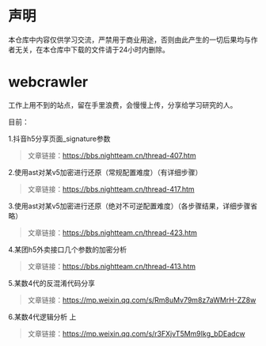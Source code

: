 # 声明
本仓库中内容仅供学习交流，严禁用于商业用途，否则由此产生的一切后果均与作者无关，在本仓库中下载的文件请于24小时内删除。

# webcrawler

工作上用不到的站点，留在手里浪费，会慢慢上传，分享给学习研究的人。

目前：

1.抖音h5分享页面_signature参数  
>文章链接：<https://bbs.nightteam.cn/thread-407.htm>

2.使用ast对某v5加密进行还原（常规配置难度）（有详细步骤）  
>文章链接：<https://bbs.nightteam.cn/thread-417.htm>

3.使用ast对某v5加密进行还原（绝对不可逆配置难度）（各步骤结果，详细步骤省略）  
>文章链接：<https://bbs.nightteam.cn/thread-423.htm>

4.某团h5外卖接口几个参数的加密分析
>文章链接：<https://bbs.nightteam.cn/thread-413.htm>

5.某数4代的反混淆代码分享
>文章链接：<https://mp.weixin.qq.com/s/Rm8uMv79m8z7aWMrH-ZZ8w>

6.某数4代逻辑分析 上
>文章链接：<https://mp.weixin.qq.com/s/r3FXjvT5Mm9Ikg_bDEadcw>
